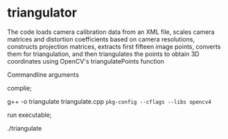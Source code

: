 # triangulator
The code loads camera calibration data from an XML file, scales camera matrices and distortion coefficients based on camera resolutions, constructs projection matrices, extracts first fifteen image points, converts them for triangulation, and then triangulates the points to obtain 3D coordinates using OpenCV's triangulatePoints function

Commandline arguments

complie;  

g++ -o triangulate triangulate.cpp `pkg-config --cflags --libs opencv4`

run executable;

./triangulate
